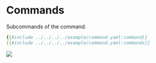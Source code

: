 # Commands

Subcommands of the command.

```yaml
{{#include ../../../../example/command.yaml:command}}
{{#include ../../../../example/command.yaml:commands}}
```

![](./commands.cast)
